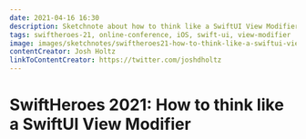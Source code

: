 ```yaml
---
date: 2021-04-16 16:30
description: Sketchnote about how to think like a SwiftUI View Modifier from SwiftHeroes 2021
tags: swiftheroes-21, online-conference, iOS, swift-ui, view-modifier
image: images/sketchnotes/swiftheroes21-how-to-think-like-a-swiftui-view-modifier-small.jpg
contentCreator: Josh Holtz
linkToContentCreator: https://twitter.com/joshdholtz
---
```


# SwiftHeroes 2021: How to think like a SwiftUI View Modifier
